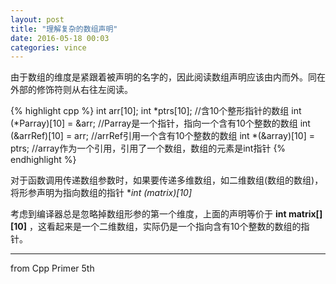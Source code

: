 ```yaml
---
layout: post
title: "理解复杂的数组声明"
date: 2016-05-18 00:03
categories: vince
---
```


由于数组的维度是紧跟着被声明的名字的，因此阅读数组声明应该由内而外。同在外部的修饰符则从右往左阅读。

{% highlight cpp %}
int arr[10];
int *ptrs[10];  //含10个整形指针的数组
int (*Parray)[10] = &arr;  //Parray是一个指针，指向一个含有10个整数的数组
int (&arrRef)[10] = arr;  //arrRef引用一个含有10个整数的数组
int *(&array)[10] = ptrs;  //array作为一个引用，引用了一个数组，数组的元素是int指针
{% endhighlight %}

对于函数调用传递数组参数时，如果要传递多维数组，如二维数组(数组的数组)，将形参声明为指向数组的指针 **int (*matrix)[10]** 

考虑到编译器总是忽略掉数组形参的第一个维度，上面的声明等价于 **int matrix[][10]** ，这看起来是一个二维数组，实际仍是一个指向含有10个整数的数组的指针。

---

from Cpp Primer 5th

